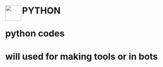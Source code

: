 # PYTHON<img align="left" src="https://surfingthecode.com/img/python.gif" height="50" width="50"/>
# python codes
# will used for making tools or in bots 
